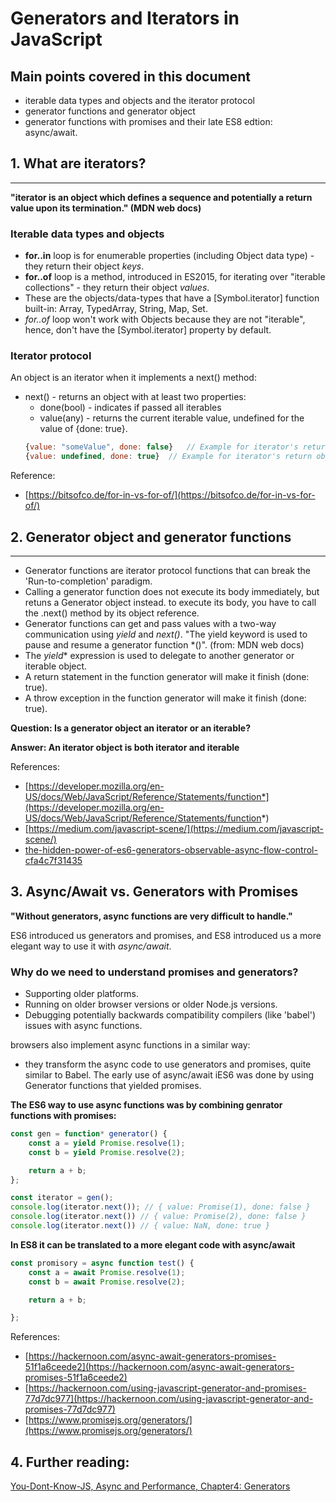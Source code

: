 # Generators and Iterators in JavaScript

## Main points covered in this document
- iterable data types and objects and the iterator protocol
- generator functions and generator object
- generator functions with promises and their late ES8 edtion: async/await.


## 1. What are iterators?
--------------------
**"iterator is an object which defines a sequence and potentially a return value upon its termination." (MDN web docs)**

### Iterable data types and objects
- **for..in** loop is for enumerable properties (including Object data type) - they return their object *keys*.
- **for..of** loop is a method, introduced in ES2015, for iterating over "iterable collections" - they return their object *values*.
- These are the objects/data-types that have a [Symbol.iterator] function built-in: Array, TypedArray, String, Map, Set. 
- *for..of* loop won't work with Objects because they are not "iterable", hence, don't have the [Symbol.iterator] property by default.

### Iterator protocol
An object is an iterator when it implements a next() method:
- next() - returns an object with at least two properties:
    - done(bool) - indicates if passed all iterables
    - value(any) - returns the current iterable value, undefined for the value of {done: true}.
    ```js
    {value: "someValue", done: false}   // Example for iterator's return object while in sequence.
    {value: undefined, done: true}  // Example for iterator's return object when the sequence is done no more values to yield).

Reference:

- [https://bitsofco.de/for-in-vs-for-of/](https://bitsofco.de/for-in-vs-for-of/)


## 2. Generator object and generator functions
--------------------
- Generator functions are iterator protocol functions that can break the 'Run-to-completion' paradigm.
- Calling a generator function does not execute its body immediately, but retuns a Generator object instead.
    to execute its body, you have to call the .next() method by its object reference.
- Generator functions can get and pass values with a two-way communication using *yield* and *next()*.
"The yield keyword is used to pause and resume a generator function *()". (from: MDN web docs)
- The *yield** expression is used to delegate to another generator or iterable object. 
- A return statement in the function generator will make it finish (done: true).
- A throw exception in the function generator will make it finish (done: true).
  
**Question: Is a generator object an iterator or an iterable?**

**Answer: An iterator object is both iterator and iterable**

References:

- [https://developer.mozilla.org/en-US/docs/Web/JavaScript/Reference/Statements/function*](https://developer.mozilla.org/en-US/docs/Web/JavaScript/Reference/Statements/function*)
- [https://medium.com/javascript-scene/](https://medium.com/javascript-scene/)
- [the-hidden-power-of-es6-generators-observable-async-flow-control-cfa4c7f31435](the-hidden-power-of-es6-generators-observable-async-flow-control-cfa4c7f31435)


## 3. Async/Await vs. Generators with Promises
**"Without generators, async functions are very difficult to handle."**

ES6 introduced us generators and promises, and ES8 introduced us a more elegant way to use it with *async/await*. 
### Why do we need to understand promises and generators?
- Supporting older platforms.
- Running on older browser versions or older Node.js versions.
- Debugging potentially backwards compatibility compilers (like 'babel') issues with async functions.

browsers also implement async functions in a similar way:
- they transform the async code to use generators and promises, quite similar to Babel.
The early use of async/await iES6 was done by using Generator functions that yielded promises.

**The ES6 way to use async functions was by combining genrator functions with promises:**
```js
const gen = function* generator() {
    const a = yield Promise.resolve(1);
    const b = yield Promise.resolve(2);

    return a + b;
};

const iterator = gen();
console.log(iterator.next()); // { value: Promise(1), done: false }
console.log(iterator.next()) // { value: Promise(2), done: false }
console.log(iterator.next()) // { value: NaN, done: true }
```

**In ES8 it can be translated to a more elegant code with async/await**
```js
const promisory = async function test() {
    const a = await Promise.resolve(1);
    const b = await Promise.resolve(2);

    return a + b;

};
```


References:

- [https://hackernoon.com/async-await-generators-promises-51f1a6ceede2](https://hackernoon.com/async-await-generators-promises-51f1a6ceede2)
- [https://hackernoon.com/using-javascript-generator-and-promises-77d7dc977](https://hackernoon.com/using-javascript-generator-and-promises-77d7dc977)
- [https://www.promisejs.org/generators/](https://www.promisejs.org/generators/)

## 4. Further reading:
[You-Dont-Know-JS, Async and Performance, Chapter4: Generators](https://github.com/getify/You-Dont-Know-JS/blob/master/async%20%26%20performance/ch4.md)
